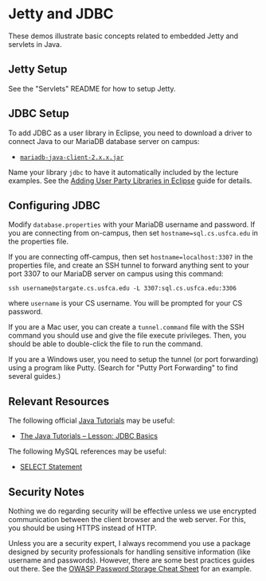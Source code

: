 Jetty and JDBC
=================================================

These demos illustrate basic concepts related to embedded Jetty and servlets in Java.

## Jetty Setup ##

See the "Servlets" README for how to setup Jetty.

## JDBC Setup ##

To add JDBC as a user library in Eclipse, you need to download a driver to connect Java to our MariaDB database server on campus:

- [`mariadb-java-client-2.x.x.jar`](https://downloads.mariadb.org/connector-java/)

Name your library `jdbc` to have it automatically included by the lecture examples. See the [Adding User Party Libraries in Eclipse](https://usf-cs212-fall2019.github.io/guides/eclipse/adding-user-libraries-in-eclipse.html) guide for details.

## Configuring JDBC ##

Modify `database.properties` with your MariaDB username and password. If you
are connecting from on-campus, then set `hostname=sql.cs.usfca.edu` in the
properties file.

If you are connecting off-campus, then set `hostname=localhost:3307` in the
properties file, and create an SSH tunnel to forward anything sent to your
port 3307 to our MariaDB server on campus using this command:

```
ssh username@stargate.cs.usfca.edu -L 3307:sql.cs.usfca.edu:3306
```

where `username` is your CS username. You will be prompted for your CS password.

If you are a Mac user, you can create a `tunnel.command` file with the SSH command you should use and give the file execute privileges. Then, you should be able to double-click the file to run the command.

If you are a Windows user, you need to setup the tunnel (or port forwarding) using a program like Putty. (Search for "Putty Port Forwarding" to find several guides.)

## Relevant Resources ##

The following official [Java Tutorials](http://docs.oracle.com/javase/tutorial/index.html) may be useful:

- [The Java Tutorials – Lesson: JDBC Basics](https://docs.oracle.com/javase/tutorial/jdbc/basics/index.html)

The following MySQL references may be useful:

- [SELECT Statement](https://dev.mysql.com/doc/refman/5.7/en/select.html)

## Security Notes ## 

Nothing we do regarding security will be effective unless we use encrypted communication between the client browser and the web server. For this, you should be using HTTPS instead of HTTP.

Unless you are a security expert, I always recommend you use a package designed by security professionals for handling sensitive information (like username and passwords). However, there are some best practices guides out there. See the [OWASP Password Storage Cheat Sheet](https://github.com/OWASP/CheatSheetSeries/blob/master/cheatsheets/Password_Storage_Cheat_Sheet.md) for an example.